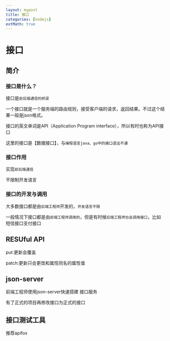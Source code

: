 ```yaml
---
layout: mypost
title: 接口
categories: [nodejs]
extMath: true
---
```


# 接口

## 简介

### 接口是什么？

接口是`前后端通信的桥梁`

一个接口就是一个服务端的路由规则，接受客户端的请求，返回结果。不过这个结果一般是json格式。

接口的英文单词是API（Application Program interface），所以有时也称为API接口

这里的接口是【数据接口】，与`编程语言java、go中的接口语法不通`

### 接口作用

实现`前后端通信`

不限制开发语言

### 接口的开发与调用

大多数接口都是由`后端工程师`开发的，`开发语言不限`

一般情况下接口都是由`前端工程师调用的`，但是有时候`后端工程师也会调用接口`，比如短信接口支付接口

## RESUful API

put:更新会覆盖

patch:更新只会更改和属性同名的属性值

## json-server

前端工程师使用json-server快速搭建 接口服务

有了正式的项目再修改接口为正式的接口

## 接口测试工具

推荐apifox
